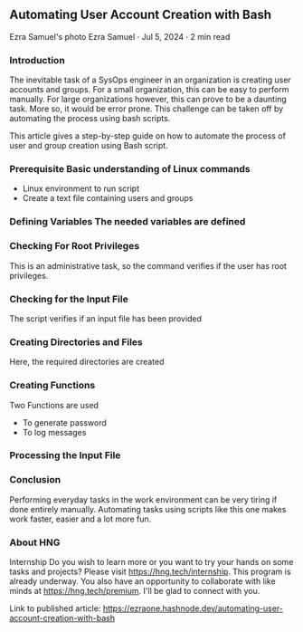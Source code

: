 ## Automating User Account Creation with Bash

Ezra Samuel's photo Ezra Samuel · Jul 5, 2024 · 2 min read

### Introduction 
The inevitable task of a SysOps engineer in an organization is creating user accounts and groups. For a small organization, this can be easy to perform manually. For large organizations however, this can prove to be a daunting task. More so, it would be error prone. This challenge can be taken off by automating the process using bash scripts.

This article gives a step-by-step guide on how to automate the process of user and group creation using Bash script.

### Prerequisite Basic understanding of Linux commands
- Linux environment to run script
- Create a text file containing users and groups

### Defining Variables The needed variables are defined

### Checking For Root Privileges 
This is an administrative task, so the command verifies if the user has root privileges.

### Checking for the Input File 
The script verifies if an input file has been provided

### Creating Directories and Files 
Here, the required directories are created

### Creating Functions 
Two Functions are used
- To generate password
- To log messages

### Processing the Input File

### Conclusion 
Performing everyday tasks in the work environment can be very tiring if done entirely manually. Automating tasks using scripts like this one makes work faster, easier and a lot more fun.

### About HNG 
Internship Do you wish to learn more or you want to try your hands on some tasks and projects? Please visit https://hng.tech/internship. This program is already underway. You also have an opportunity to collaborate with like minds at https://hng.tech/premium. I'll be glad to connect with you.

Link to published article: https://ezraone.hashnode.dev/automating-user-account-creation-with-bash
